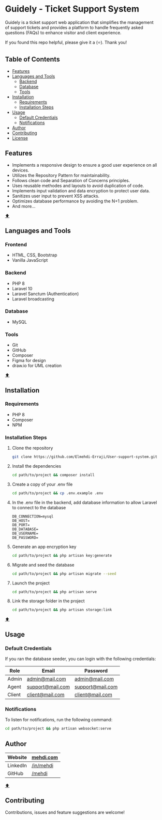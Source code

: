 # Guidely - Ticket Support System

Guidely is a ticket support web application that simplifies the management of support tickets and provides a platform to handle frequently asked questions (FAQs) to enhance visitor and client experience.

If you found this repo helpful, please give it a (⭐). Thank you!

## Table of Contents

- [Features](#features)
- [Languages and Tools](#languages-and-tools)
  - [Backend](#backend)
  - [Database](#database)
  - [Tools](#tools)
- [Installation](#installation)
  - [Requirements](#requirements)
  - [Installation Steps](#installation-steps)
- [Usage](#usage)
  - [Default Credentials](#default-credentials)
  - [Notifications](#notifications)
- [Author](#author)
- [Contributing](#contributing)
- [License](#license)


## Features

- Implements a responsive design to ensure a good user experience on all devices.
- Utilizes the Repository Pattern for maintainability.
- Follows clean code and Separation of Concerns principles.
- Uses reusable methodes and layouts to avoid duplication of code.
- Implements input validation and data encryption to protect user data.
- Sanitizes user input to prevent XSS attacks.
- Optimizes database performance by avoiding the N+1 problem.
- And more...

<a href="#table-of-contents" title="Go back to the table of contents">
⬆️
</a>

## Languages and Tools

### Frontend

- HTML, CSS, Bootstrap
- Vanilla JavaScript

### Backend

- PHP 8
- Laravel 10 
- Laravel Sanctum (Authentication)
- Laravel broadcasting 

### Database

- MySQL

### Tools

- Git
- GitHub
- Composer
- Figma for design 
- draw.io for UML creation

<a href="#table-of-contents" title="Go back to the table of contents">
⬆️
</a>

## Installation

### Requirements

- PHP 8
- Composer
- NPM

### Installation Steps

1. Clone the repository

   ```bash
   git clone https://github.com/Elmehdi-Erraji/User-support-system.git
   ```

2. Install the dependencies

   ```bash
   cd path/to/project && composer install
   ```

3. Create a copy of your .env file

   ```bash
   cd path/to/project && cp .env.example .env
   ```

4. In the .env file in the backend, add database information to allow Laravel to connect to the database

   ```env
   DB_CONNECTION=mysql
   DB_HOST=
   DB_PORT=
   DB_DATABASE=
   DB_USERNAME=
   DB_PASSWORD=
   ```

5. Generate an app encryption key

   ```bash
   cd path/to/project && php artisan key:generate
   ```

6. Migrate and seed the database

   ```bash
   cd path/to/project && php artisan migrate --seed
   ```

7. Launch the project

   ```bash
   cd path/to/project && php artisan serve
   ```


8. Link the storage folder in the project

    ```bash
    cd path/to/project && php artisan storage:link
    ```

<a href="#table-of-contents" title="Go back to the table of contents">
⬆️
</a>

## Usage

### Default Credentials

If you ran the database seeder, you can login with the following credentials:

| Role   | Email              | Password    |
| ------ | ------------------ | ----------- |
| Admin  | admin@mail.com | admin@mail.com  |
| Agent  | support@mail.com   | support@mail.com |
| Client | client@mail.com  | client@mail.com |


### Notifications

To listen for  notifications, run the following command:

```bash
cd path/to/project && php artisan websocket:serve
```


## Author

| Website  | [mehdi.com](www.linkedin.com/in/mehdi-erraji)|
| -------- | -------------------------------------------- |
| LinkedIn | [/in/mehdi](https://linkedin.com/in/mehdi-erraji) |
| GitHub   | [/mehdi](https://github.com/Elmehdi-Erraji)         |

<a href="#table-of-contents" title="Go back to the table of contents">
⬆️
</a>

## Contributing

Contributions, issues and feature suggestions are welcome!


